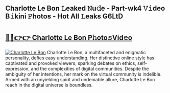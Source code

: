 ## Charlotte Le Bon 𝙻eaked 𝙽u𝚍e - Part-wk4 𝚅𝚒deo B𝚒kini 𝙿hotos - Hot All 𝙻eaks G6LtD

# <h2><a href="http://ld1hnhp.urlbe.top/?page=Charlotte+Le+Bon">🔗🔗👉👉 Charlotte Le Bon P𝚑oto𝚜Vid𝚎o</a></h2>

[![Charlotte Le Bon](https://i.imgur.com/eBuTRDB.gif)](http://ld1hnhp.urlbe.top/?page=Charlotte+Le+Bon)
Charlotte Le Bon, a multifaceted and enigmatic personality, defies easy understanding. Her distinctive online style has captivated and provoked viewers, sparking debates on ethics, self-expression, and the complexities of digital communities. Despite the ambiguity of her intentions, her mark on the virtual community is indelible. Armed with an unyielding spirit and undeniable allure, Charlotte Le Bon reach in the digital universe is boundless.
